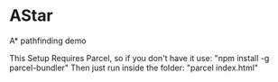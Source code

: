 # AStar
A* pathfinding demo

This Setup Requires Parcel, so if you don't have it use: 
    "npm install -g parcel-bundler"
Then just run inside the folder:
    "parcel index.html"